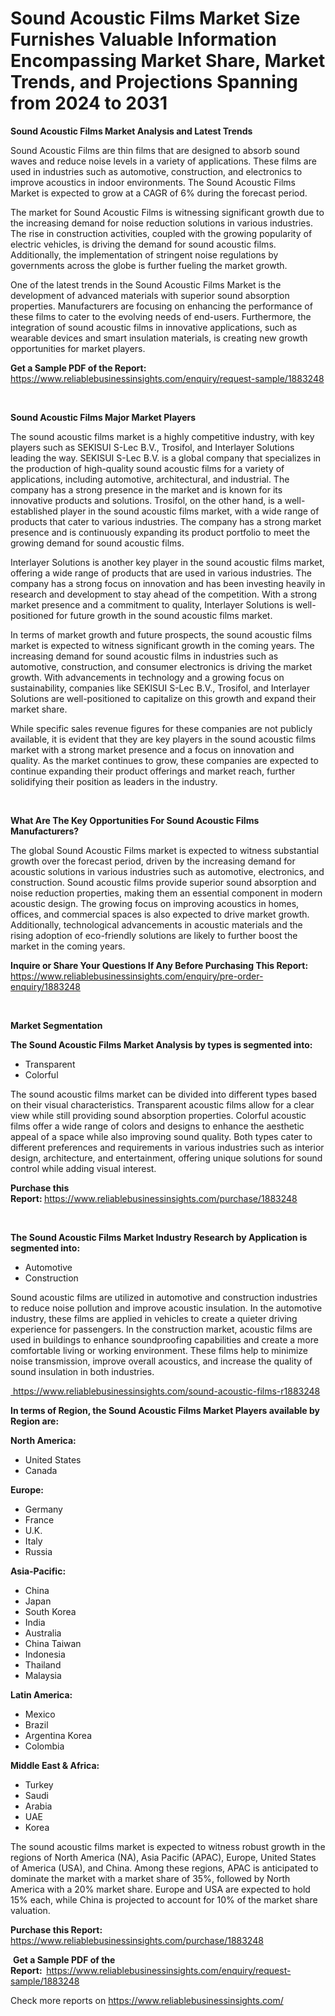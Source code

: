 <p><h1>Sound Acoustic Films Market Size Furnishes Valuable Information Encompassing Market Share, Market Trends, and Projections Spanning from 2024 to 2031</h1></p><p><strong>Sound Acoustic Films Market Analysis and Latest Trends</strong></p>
<p><p>Sound Acoustic Films are thin films that are designed to absorb sound waves and reduce noise levels in a variety of applications. These films are used in industries such as automotive, construction, and electronics to improve acoustics in indoor environments. The Sound Acoustic Films Market is expected to grow at a CAGR of 6% during the forecast period.</p><p>The market for Sound Acoustic Films is witnessing significant growth due to the increasing demand for noise reduction solutions in various industries. The rise in construction activities, coupled with the growing popularity of electric vehicles, is driving the demand for sound acoustic films. Additionally, the implementation of stringent noise regulations by governments across the globe is further fueling the market growth.</p><p>One of the latest trends in the Sound Acoustic Films Market is the development of advanced materials with superior sound absorption properties. Manufacturers are focusing on enhancing the performance of these films to cater to the evolving needs of end-users. Furthermore, the integration of sound acoustic films in innovative applications, such as wearable devices and smart insulation materials, is creating new growth opportunities for market players.</p></p>
<p><strong>Get a Sample PDF of the Report:&nbsp;</strong> <a href="https://www.reliablebusinessinsights.com/enquiry/request-sample/1883248">https://www.reliablebusinessinsights.com/enquiry/request-sample/1883248</a></p>
<p>&nbsp;</p>
<p><strong>Sound Acoustic Films Major Market Players</strong></p>
<p><p>The sound acoustic films market is a highly competitive industry, with key players such as SEKISUI S-Lec B.V., Trosifol, and Interlayer Solutions leading the way. SEKISUI S-Lec B.V. is a global company that specializes in the production of high-quality sound acoustic films for a variety of applications, including automotive, architectural, and industrial. The company has a strong presence in the market and is known for its innovative products and solutions. Trosifol, on the other hand, is a well-established player in the sound acoustic films market, with a wide range of products that cater to various industries. The company has a strong market presence and is continuously expanding its product portfolio to meet the growing demand for sound acoustic films.</p><p>Interlayer Solutions is another key player in the sound acoustic films market, offering a wide range of products that are used in various industries. The company has a strong focus on innovation and has been investing heavily in research and development to stay ahead of the competition. With a strong market presence and a commitment to quality, Interlayer Solutions is well-positioned for future growth in the sound acoustic films market.</p><p>In terms of market growth and future prospects, the sound acoustic films market is expected to witness significant growth in the coming years. The increasing demand for sound acoustic films in industries such as automotive, construction, and consumer electronics is driving the market growth. With advancements in technology and a growing focus on sustainability, companies like SEKISUI S-Lec B.V., Trosifol, and Interlayer Solutions are well-positioned to capitalize on this growth and expand their market share.</p><p>While specific sales revenue figures for these companies are not publicly available, it is evident that they are key players in the sound acoustic films market with a strong market presence and a focus on innovation and quality. As the market continues to grow, these companies are expected to continue expanding their product offerings and market reach, further solidifying their position as leaders in the industry.</p></p>
<p>&nbsp;</p>
<p><strong>What Are The Key Opportunities For Sound Acoustic Films Manufacturers?</strong></p>
<p><p>The global Sound Acoustic Films market is expected to witness substantial growth over the forecast period, driven by the increasing demand for acoustic solutions in various industries such as automotive, electronics, and construction. Sound acoustic films provide superior sound absorption and noise reduction properties, making them an essential component in modern acoustic design. The growing focus on improving acoustics in homes, offices, and commercial spaces is also expected to drive market growth. Additionally, technological advancements in acoustic materials and the rising adoption of eco-friendly solutions are likely to further boost the market in the coming years.</p></p>
<p><strong>Inquire or Share Your Questions If Any Before Purchasing This Report:</strong> <a href="https://www.reliablebusinessinsights.com/enquiry/pre-order-enquiry/1883248">https://www.reliablebusinessinsights.com/enquiry/pre-order-enquiry/1883248</a></p>
<p>&nbsp;</p>
<p><strong>Market Segmentation</strong></p>
<p><strong>The Sound Acoustic Films Market Analysis by types is segmented into:</strong></p>
<p><ul><li>Transparent</li><li>Colorful</li></ul></p>
<p><p>The sound acoustic films market can be divided into different types based on their visual characteristics. Transparent acoustic films allow for a clear view while still providing sound absorption properties. Colorful acoustic films offer a wide range of colors and designs to enhance the aesthetic appeal of a space while also improving sound quality. Both types cater to different preferences and requirements in various industries such as interior design, architecture, and entertainment, offering unique solutions for sound control while adding visual interest.</p></p>
<p><strong>Purchase this Report:&nbsp;</strong><a href="https://www.reliablebusinessinsights.com/purchase/1883248">https://www.reliablebusinessinsights.com/purchase/1883248</a></p>
<p>&nbsp;</p>
<p><strong>The Sound Acoustic Films Market Industry Research by Application is segmented into:</strong></p>
<p><ul><li>Automotive</li><li>Construction</li></ul></p>
<p><p>Sound acoustic films are utilized in automotive and construction industries to reduce noise pollution and improve acoustic insulation. In the automotive industry, these films are applied in vehicles to create a quieter driving experience for passengers. In the construction market, acoustic films are used in buildings to enhance soundproofing capabilities and create a more comfortable living or working environment. These films help to minimize noise transmission, improve overall acoustics, and increase the quality of sound insulation in both industries.</p></p>
<p><a href="https://www.reliablebusinessinsights.com/sound-acoustic-films-r1883248">&nbsp;https://www.reliablebusinessinsights.com/sound-acoustic-films-r1883248</a></p>
<p><strong>In terms of Region, the Sound Acoustic Films Market Players available by Region are:</strong></p>
<p>
    <p> <strong> North America: </strong>
        <ul>
            <li>United States</li>
            <li>Canada</li>
        </ul>
        </p> 
    <p> <strong> Europe: </strong>
        <ul>
            <li>Germany</li>
            <li>France</li>
            <li>U.K.</li>
            <li>Italy</li>
            <li>Russia</li>
        </ul>
        </p> 
    <p> <strong> Asia-Pacific: </strong>
        <ul>
            <li>China</li>
            <li>Japan</li>
            <li>South Korea</li>
            <li>India</li>
            <li>Australia</li>
            <li>China Taiwan</li>
            <li>Indonesia</li>
            <li>Thailand</li>
            <li>Malaysia</li>
        </ul>
        </p> 
    <p> <strong> Latin America: </strong>
        <ul>
            <li>Mexico</li>
            <li>Brazil</li>
            <li>Argentina Korea</li>
            <li>Colombia</li>
        </ul>
        </p> 
    <p> <strong> Middle East & Africa: </strong>
        <ul>
            <li>Turkey</li>
            <li>Saudi</li>
            <li>Arabia</li>
            <li>UAE</li>
            <li>Korea</li>
        </ul>
    </p>
    </p>
<p><p>The sound acoustic films market is expected to witness robust growth in the regions of North America (NA), Asia Pacific (APAC), Europe, United States of America (USA), and China. Among these regions, APAC is anticipated to dominate the market with a market share of 35%, followed by North America with a 20% market share. Europe and USA are expected to hold 15% each, while China is projected to account for 10% of the market share valuation.</p></p>
<p><strong>Purchase this Report: </strong><a href="https://www.reliablebusinessinsights.com/purchase/1883248">https://www.reliablebusinessinsights.com/purchase/1883248</a></p>
<p>&nbsp;<strong>Get a Sample PDF of the Report:&nbsp;&nbsp;</strong><a href="https://www.reliablebusinessinsights.com/enquiry/request-sample/1883248">https://www.reliablebusinessinsights.com/enquiry/request-sample/1883248</a></p>
<p><strong></strong></p>
<p>Check more reports on <a href="https://www.reliablebusinessinsights.com/">https://www.reliablebusinessinsights.com/</a></p>